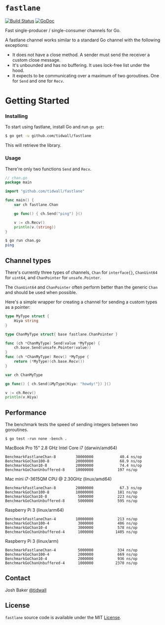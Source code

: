# `fastlane`

[![Build Status](https://img.shields.io/travis/tidwall/fastlane.svg?style=flat-square)](https://travis-ci.org/tidwall/fastlane)
[![GoDoc](https://img.shields.io/badge/api-reference-blue.svg?style=flat-square)](https://godoc.org/github.com/tidwall/fastlane)


Fast single-producer / single-consumer channels for Go.

A fastlane channel works similar to a standard Go channel with the following exceptions:

- It does not have a close method. A sender must send the receiver a custom close message.
- It's unbounded and has no buffering. It uses lock-free list under the hood.
- It expects to be communicating over a maximum of two goroutines. One for `Send` and one for `Recv`. 

# Getting Started

### Installing

To start using fastlane, install Go and run `go get`:

```sh
$ go get -u github.com/tidwall/fastlane
```

This will retrieve the library.

### Usage

There're only two functions `Send` and `Recv`.

```go
// chan.go
package main

import "github.com/tidwall/fastlane"

func main() {
	var ch fastlane.Chan

	go func() { ch.Send("ping") }()

	v := ch.Recv()
	println(v.(string))
}
```

```sh
$ go run chan.go 
ping
```


## Channel types

There's currently three types of channels, `Chan` for `interface{}`, `ChanUint64` for `uint64`, and `ChanPointer` for `unsafe.Pointer`.

The `ChanUint64` and `ChanPointer` often perform better than the generic `Chan` and should be used when possible.

Here's a simple wrapper for creating a channel for sending a custom types as a pointer:

```go
type MyType struct {
	Hiya string
}

type ChanMyType struct{ base fastlane.ChanPointer }

func (ch *ChanMyType) Send(value *MyType) {
	ch.base.Send(unsafe.Pointer(value))
}
func (ch *ChanMyType) Recv() *MyType {
	return (*MyType)(ch.base.Recv())
}
```

```go
var ch ChanMyType

go func() { ch.Send(&MyType{Hiya: "howdy!"}) }()

v := ch.Recv()
println(v.Hiya)
```

## Performance

The benchmark tests the speed of sending integers between two goroutines.

```
$ go test -run none -bench .
``` 

MacBook Pro 15" 2.8 GHz Intel Core i7 (darwin/amd64)

```
BenchmarkFastlaneChan-8       	30000000	        40.4 ns/op
BenchmarkGoChan100-8          	20000000	        68.9 ns/op
BenchmarkGoChan10-8           	20000000	        74.4 ns/op
BenchmarkGoChanUnbuffered-8   	10000000	       197 ns/op
```

Mac mini i7-3615QM CPU @ 2.30GHz (linux/amd64)

```
BenchmarkFastlaneChan-8       	20000000	        67.3 ns/op
BenchmarkGoChan100-8          	10000000	       181 ns/op
BenchmarkGoChan10-8           	 5000000	       223 ns/op
BenchmarkGoChanUnbuffered-8   	 5000000	       595 ns/op
```

Raspberry Pi 3 (linux/arm64)

```
BenchmarkFastlaneChan-4       	10000000	       213 ns/op
BenchmarkGoChan100-4          	 3000000	       406 ns/op
BenchmarkGoChan10-4           	 3000000	       578 ns/op
BenchmarkGoChanUnbuffered-4   	 1000000	      1405 ns/op
```

Raspberry Pi 3 (linux/arm)

```
BenchmarkFastlaneChan-4       	 5000000	       334 ns/op
BenchmarkGoChan100-4          	 2000000	       669 ns/op
BenchmarkGoChan10-4           	 2000000	       936 ns/op
BenchmarkGoChanUnbuffered-4   	 1000000	      2370 ns/op
```

## Contact

Josh Baker [@tidwall](http://twitter.com/tidwall)

## License

`fastlane` source code is available under the MIT [License](/LICENSE).

